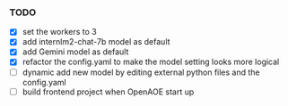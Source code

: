 ### TODO

- [x] set the workers to 3
- [x] add internlm2-chat-7b model as default
- [x] add Gemini model as default
- [x] refactor the config.yaml to make the model setting looks more logical
- [ ] dynamic add new model by editing external python files and the config.yaml 
- [ ] build frontend project when OpenAOE start up
